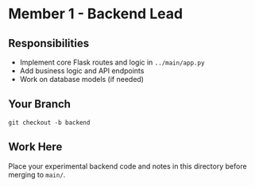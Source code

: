 # Member 1 - Backend Lead

## Responsibilities
- Implement core Flask routes and logic in `../main/app.py`
- Add business logic and API endpoints
- Work on database models (if needed)

## Your Branch
```pwsh
git checkout -b backend
```

## Work Here
Place your experimental backend code and notes in this directory before merging to `main/`.
